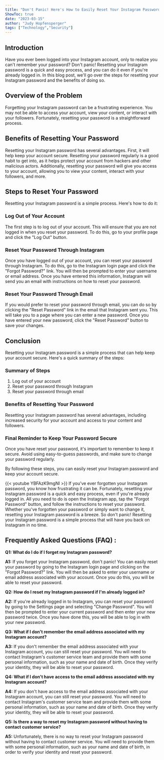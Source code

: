 ```yaml
---
title: "Don't Panic! Here's How to Easily Reset Your Instagram Password Even If You're Already Logged In!"
ShowToc: true 
date: "2023-03-15"
author: "Judy Hopfensperger" 
tags: ["Technology","Security"]
---
```

## Introduction

Have you ever been logged into your Instagram account, only to realize you can't remember your password? Don't panic! Resetting your Instagram password is a quick and easy process, and you can do it even if you're already logged in. In this blog post, we'll go over the steps for resetting your Instagram password and the benefits of doing so. 

## Overview of the Problem

Forgetting your Instagram password can be a frustrating experience. You may not be able to access your account, view your content, or interact with your followers. Fortunately, resetting your password is a straightforward process. 

## Benefits of Resetting Your Password

Resetting your Instagram password has several advantages. First, it will help keep your account secure. Resetting your password regularly is a good habit to get into, as it helps protect your account from hackers and other malicious actors. Additionally, resetting your password will give you access to your account, allowing you to view your content, interact with your followers, and more. 

## Steps to Reset Your Password 

Resetting your Instagram password is a simple process. Here's how to do it: 

### Log Out of Your Account

The first step is to log out of your account. This will ensure that you are not logged in when you reset your password. To do this, go to your profile page and click the "Log Out" button. 

### Reset Your Password Through Instagram

Once you have logged out of your account, you can reset your password through Instagram. To do this, go to the Instagram login page and click the "Forgot Password?" link. You will then be prompted to enter your username or email address. Once you have entered this information, Instagram will send you an email with instructions on how to reset your password. 

### Reset Your Password Through Email

If you would prefer to reset your password through email, you can do so by clicking the "Reset Password" link in the email that Instagram sent you. This will take you to a page where you can enter a new password. Once you have entered your new password, click the "Reset Password" button to save your changes. 

## Conclusion

Resetting your Instagram password is a simple process that can help keep your account secure. Here's a quick summary of the steps: 

### Summary of Steps

1. Log out of your account
2. Reset your password through Instagram 
3. Reset your password through email 

### Benefits of Resetting Your Password

Resetting your Instagram password has several advantages, including increased security for your account and access to your content and followers. 

### Final Reminder to Keep Your Password Secure

Once you have reset your password, it's important to remember to keep it secure. Avoid using easy-to-guess passwords, and make sure to change your password regularly. 

By following these steps, you can easily reset your Instagram password and keep your account secure.

{{< youtube YBFAzK9mgNI >}} 
If you've ever forgotten your Instagram password, you know how frustrating it can be. Fortunately, resetting your Instagram password is a quick and easy process, even if you're already logged in. All you need to do is open the Instagram app, tap the "Forgot Password" button, and follow the instructions to reset your password. Whether you've forgotten your password or simply want to change it, resetting your Instagram password is a breeze. So don't panic! Resetting your Instagram password is a simple process that will have you back on Instagram in no time.

## Frequently Asked Questions (FAQ) :
**Q1: What do I do if I forget my Instagram password?**

**A1:** If you forget your Instagram password, don't panic! You can easily reset your password by going to the Instagram login page and clicking on the "Forgot Password?" link. You will then be asked to enter your username or email address associated with your account. Once you do this, you will be able to reset your password.

**Q2: How do I reset my Instagram password if I'm already logged in?**

**A2:** If you're already logged in to Instagram, you can reset your password by going to the Settings page and selecting "Change Password". You will then be prompted to enter your current password and then enter your new password twice. Once you have done this, you will be able to log in with your new password.

**Q3: What if I don't remember the email address associated with my Instagram account?**

**A3:** If you don't remember the email address associated with your Instagram account, you can still reset your password. You will need to contact Instagram's customer service team and provide them with some personal information, such as your name and date of birth. Once they verify your identity, they will be able to reset your password.

**Q4: What if I don't have access to the email address associated with my Instagram account?**

**A4:** If you don't have access to the email address associated with your Instagram account, you can still reset your password. You will need to contact Instagram's customer service team and provide them with some personal information, such as your name and date of birth. Once they verify your identity, they will be able to reset your password.

**Q5: Is there a way to reset my Instagram password without having to contact customer service?**

**A5:** Unfortunately, there is no way to reset your Instagram password without having to contact customer service. You will need to provide them with some personal information, such as your name and date of birth, in order to verify your identity and reset your password.


